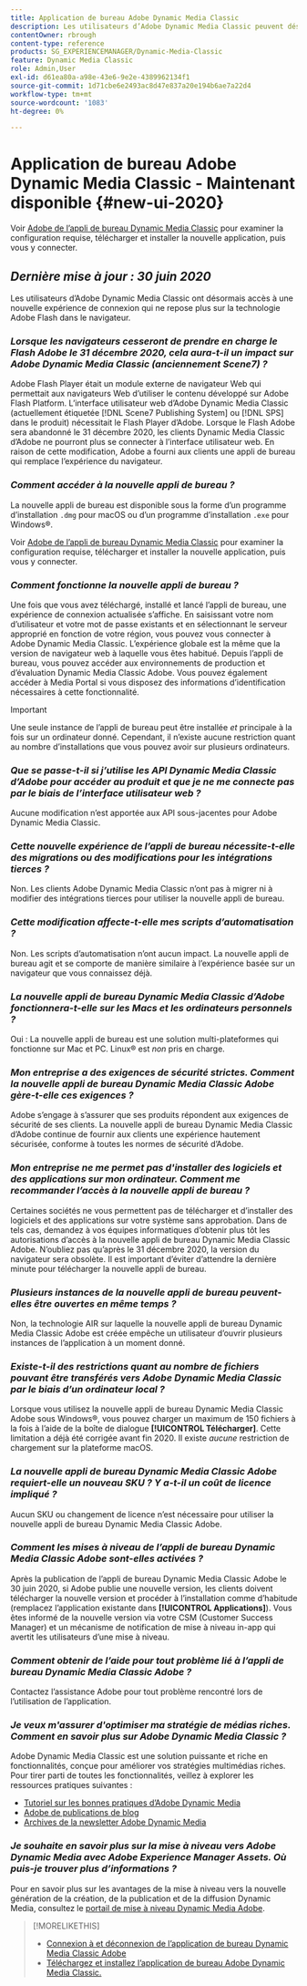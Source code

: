 ```yaml
---
title: Application de bureau Adobe Dynamic Media Classic
description: Les utilisateurs d’Adobe Dynamic Media Classic peuvent désormais bénéficier d’une actualisation complète de l’interface utilisateur. L’expérience fournit une connexion mise à jour avec des liens vers des ressources précieuses. De plus, cette mise à jour ne repose plus sur la technologie de Flash d’Adobe dans le navigateur.
contentOwner: rbrough
content-type: reference
products: SG_EXPERIENCEMANAGER/Dynamic-Media-Classic
feature: Dynamic Media Classic
role: Admin,User
exl-id: d61ea80a-a98e-43e6-9e2e-4389962134f1
source-git-commit: 1d71cbe6e2493ac8d47e837a20e194b6ae7a22d4
workflow-type: tm+mt
source-wordcount: '1083'
ht-degree: 0%

---
```


# Application de bureau Adobe Dynamic Media Classic - Maintenant disponible {#new-ui-2020}

Voir [Adobe de l’appli de bureau Dynamic Media Classic](/help/dynamic-media-classic-desktop-app.md) pour examiner la configuration requise, télécharger et installer la nouvelle application, puis vous y connecter.

## _Dernière mise à jour : 30 juin 2020_

Les utilisateurs d’Adobe Dynamic Media Classic ont désormais accès à une nouvelle expérience de connexion qui ne repose plus sur la technologie Adobe Flash dans le navigateur.

### **_Lorsque les navigateurs cesseront de prendre en charge le Flash Adobe le 31 décembre 2020, cela aura-t-il un impact sur Adobe Dynamic Media Classic (anciennement Scene7) ?_**

Adobe Flash Player était un module externe de navigateur Web qui permettait aux navigateurs Web d’utiliser le contenu développé sur Adobe Flash Platform. L’interface utilisateur web d’Adobe Dynamic Media Classic (actuellement étiquetée [!DNL Scene7 Publishing System] ou [!DNL SPS] dans le produit) nécessitait le Flash Player d’Adobe. Lorsque le Flash Adobe sera abandonné le 31 décembre 2020, les clients Dynamic Media Classic d’Adobe ne pourront plus se connecter à l’interface utilisateur web. En raison de cette modification, Adobe a fourni aux clients une appli de bureau qui remplace l’expérience du navigateur.

### **_Comment accéder à la nouvelle appli de bureau ?_**

La nouvelle appli de bureau est disponible sous la forme d’un programme d’installation `.dmg` pour macOS ou d’un programme d’installation `.exe` pour Windows®.

Voir [Adobe de l’appli de bureau Dynamic Media Classic](/help/dynamic-media-classic-desktop-app.md) pour examiner la configuration requise, télécharger et installer la nouvelle application, puis vous y connecter.

<!-- NEWSLETTER IS DEAD The download links are also available by way of the [Adobe Dynamic Media Classic newsletter subscription page.](https://www.adobe.com/subscription/dynamic-media-newsletter.html) -->

### **_Comment fonctionne la nouvelle appli de bureau ?_**

Une fois que vous avez téléchargé, installé et lancé l’appli de bureau, une expérience de connexion actualisée s’affiche. En saisissant votre nom d’utilisateur et votre mot de passe existants et en sélectionnant le serveur approprié en fonction de votre région, vous pouvez vous connecter à Adobe Dynamic Media Classic. L’expérience globale est la même que la version de navigateur web à laquelle vous êtes habitué. Depuis l’appli de bureau, vous pouvez accéder aux environnements de production et d’évaluation Dynamic Media Classic Adobe. Vous pouvez également accéder à Media Portal si vous disposez des informations d’identification nécessaires à cette fonctionnalité.

>[!IMPORTANT]
>
>Une seule instance de l’appli de bureau peut être installée *et* principale à la fois sur un ordinateur donné. Cependant, il n’existe aucune restriction quant au nombre d’installations que vous pouvez avoir sur plusieurs ordinateurs.

### **_Que se passe-t-il si j’utilise les API Dynamic Media Classic d’Adobe pour accéder au produit et que je ne me connecte pas par le biais de l’interface utilisateur web ?_**

Aucune modification n’est apportée aux API sous-jacentes pour Adobe Dynamic Media Classic.

### **_Cette nouvelle expérience de l’appli de bureau nécessite-t-elle des migrations ou des modifications pour les intégrations tierces ?_**

Non. Les clients Adobe Dynamic Media Classic n’ont pas à migrer ni à modifier des intégrations tierces pour utiliser la nouvelle appli de bureau.

### **_Cette modification affecte-t-elle mes scripts d’automatisation ?_**

Non. Les scripts d’automatisation n’ont aucun impact. La nouvelle appli de bureau agit et se comporte de manière similaire à l’expérience basée sur un navigateur que vous connaissez déjà.

### **_La nouvelle appli de bureau Dynamic Media Classic d’Adobe fonctionnera-t-elle sur les Macs et les ordinateurs personnels ?_**

Oui : La nouvelle appli de bureau est une solution multi-plateformes qui fonctionne sur Mac et PC. Linux® est *non* pris en charge.

### **_Mon entreprise a des exigences de sécurité strictes. Comment la nouvelle appli de bureau Dynamic Media Classic Adobe gère-t-elle ces exigences ?_**

Adobe s’engage à s’assurer que ses produits répondent aux exigences de sécurité de ses clients. La nouvelle appli de bureau Dynamic Media Classic d’Adobe continue de fournir aux clients une expérience hautement sécurisée, conforme à toutes les normes de sécurité d’Adobe.

### **_Mon entreprise ne me permet pas d&#39;installer des logiciels et des applications sur mon ordinateur. Comment me recommander l’accès à la nouvelle appli de bureau ?_**

Certaines sociétés ne vous permettent pas de télécharger et d’installer des logiciels et des applications sur votre système sans approbation. Dans de tels cas, demandez à vos équipes informatiques d’obtenir plus tôt les autorisations d’accès à la nouvelle appli de bureau Dynamic Media Classic Adobe. N’oubliez pas qu’après le 31 décembre 2020, la version du navigateur sera obsolète. Il est important d’éviter d’attendre la dernière minute pour télécharger la nouvelle appli de bureau.

### **_Plusieurs instances de la nouvelle appli de bureau peuvent-elles être ouvertes en même temps ?_**

Non, la technologie AIR sur laquelle la nouvelle appli de bureau Dynamic Media Classic Adobe est créée empêche un utilisateur d’ouvrir plusieurs instances de l’application à un moment donné.

### **_Existe-t-il des restrictions quant au nombre de fichiers pouvant être transférés vers Adobe Dynamic Media Classic par le biais d’un ordinateur local ?_**

Lorsque vous utilisez la nouvelle appli de bureau Dynamic Media Classic Adobe sous Windows®, vous pouvez charger un maximum de 150 fichiers à la fois à l’aide de la boîte de dialogue **[!UICONTROL Télécharger]**. Cette limitation a déjà été corrigée avant fin 2020. Il existe *aucune* restriction de chargement sur la plateforme macOS.

### **_La nouvelle appli de bureau Dynamic Media Classic Adobe requiert-elle un nouveau SKU ? Y a-t-il un coût de licence impliqué ?_**

Aucun SKU ou changement de licence n’est nécessaire pour utiliser la nouvelle appli de bureau Dynamic Media Classic Adobe.

### **_Comment les mises à niveau de l’appli de bureau Dynamic Media Classic Adobe sont-elles activées ?_**

Après la publication de l’appli de bureau Dynamic Media Classic Adobe le 30 juin 2020, si Adobe publie une nouvelle version, les clients doivent télécharger la nouvelle version et procéder à l’installation comme d’habitude (remplacez l’application existante dans **[!UICONTROL Applications]**). Vous êtes informé de la nouvelle version via votre CSM (Customer Success Manager) et un mécanisme de notification de mise à niveau in-app qui avertit les utilisateurs d’une mise à niveau.

### **_Comment obtenir de l’aide pour tout problème lié à l’appli de bureau Dynamic Media Classic Adobe ?_**

Contactez l’assistance Adobe pour tout problème rencontré lors de l’utilisation de l’application.

### **_Je veux m&#39;assurer d&#39;optimiser ma stratégie de médias riches. Comment en savoir plus sur Adobe Dynamic Media Classic ?_**

Adobe Dynamic Media Classic est une solution puissante et riche en fonctionnalités, conçue pour améliorer vos stratégies multimédias riches. Pour tirer parti de toutes les fonctionnalités, veillez à explorer les ressources pratiques suivantes :

* [Tutoriel sur les bonnes pratiques d’Adobe Dynamic Media](https://experienceleague.adobe.com/docs/experience-manager-learn/dynamic-media-classic-tutorial/overview.html)
* [Adobe de publications de blog](https://blog.adobe.com/)<!-- (https://blog.adobe.com/tag/dynamic-media/) -->
* [Archives de la newsletter Adobe Dynamic Media](https://experienceleague.adobe.com/docs/dynamic-media-classic/using/dynamic-media-newsletter.html)

<!-- HIDDEN AUGUST 2, 2021 BECAUSE THE NEWSLETTER WAS DISCONTINUED Plus, [subscribe to the Dynamic Media newsletter](https://www.adobe.com/subscription/dynamic-media-newsletter.html) to stay current on the latest news, information, training opportunities, powerful features available to you such as [Smart Imaging](https://experienceleague.adobe.com/docs/experience-manager-65/assets/dynamic/imaging-faq.html#dynamic), and the complementary audit program. -->

### **_Je souhaite en savoir plus sur la mise à niveau vers Adobe Dynamic Media avec Adobe Experience Manager Assets. Où puis-je trouver plus d’informations ?_**

Pour en savoir plus sur les avantages de la mise à niveau vers la nouvelle génération de la création, de la publication et de la diffusion Dynamic Media, consultez le [portail de mise à niveau Dynamic Media Adobe](https://exploreadobe.com/dynamic-media-upgrade/).

>[!MORELIKETHIS]
>
>* [Connexion à et déconnexion de l’application de bureau Dynamic Media Classic Adobe](/help/signing-out.md)
>* [Téléchargez et installez l’application de bureau Adobe Dynamic Media Classic.](/help/dynamic-media-classic-desktop-app.md)



<!-- SAVE - OLD LINK TO BEST PRACTICES GUIDE IN PDF https://www.adobe.com/content/dam/www/us/en/marketing/experience-manager-assets/dynamic-media/adobe-dynamic-media-classic-best-practices-guide.pdf -->
